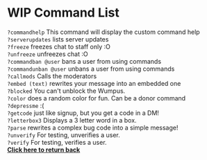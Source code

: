 # WIP Command List
`?commandhelp` This command will display the custom command help<br/>
`?serverupdates` lists server updates<br/>
`?freeze` freezes chat to staff only :O<br/>
`?unfreeze` unfreezes chat :O<br/>
`?commandban @user` bans a user from using commands<br/>
`?commandunban @user` unbans a user from using commands<br/>
`?callmods` Calls the moderators<br/>
`?embed (text)` rewrites your message into an embedded one<br/>
`?blocked` You can't unblock the Wumpus.<br/>
`?color` does a random color for fun. Can be a donor command<br/>
`?depressme` :(<br/>
`?getcode` just like signup, but you get a code in a DM!<br/>
`?letterbox3` Displays a 3 letter word in a box.<br/>
`?parse` rewrites a complex bug code into a simple message!<br/>
`?unverify` For testing, unverifies a user.<br/>
`?verify` For testing, verifies a user.<br/>
[**Click here to return back**](https://dynocc.tk)
